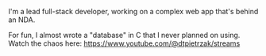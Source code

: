 I'm a lead full-stack developer,
working on a complex web app that's behind an NDA.

For fun, I almost wrote a "database" in C that I never planned on using.
Watch the chaos here:
 https://www.youtube.com/@dtpietrzak/streams
